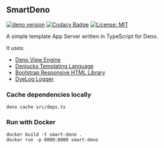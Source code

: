## SmartDeno

[![deno version](https://img.shields.io/badge/deno-^1.10.2-lightgrey?logo=deno)](https://github.com/denoland/deno)
[![Codacy Badge](https://app.codacy.com/project/badge/Grade/7ce723763948494fb69c6efd861fce4c)](https://www.codacy.com/gh/guildenstern70/SmartDeno/dashboard?utm_source=github.com&amp;utm_medium=referral&amp;utm_content=guildenstern70/SmartDeno&amp;utm_campaign=Badge_Grade)
[![License: MIT](https://img.shields.io/badge/License-MIT-yellow.svg)](https://opensource.org/licenses/MIT)

A simple template App Server written in TypeScript for Deno.

It uses:

* [Deno View Engine](https://deno.land/x/view_engine@v1.5.0)
* [Denjucks Templating Language](https://deno.land/x/denjucks@1.1.1)
* [Bootstrap Responsive HTML Library](https://getbootstrap.com/)
* [DyeLog Logger](https://deno.land/x/dyelog@v0.1.1)

### Cache dependencies locally

    deno cache src/deps.ts

### Run with Docker

    docker build -t smart-deno .
    docker run -p 8000:8000 smart-deno



